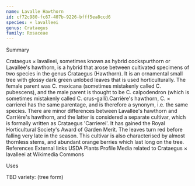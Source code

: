 ```yaml
---
name: Lavalle Hawthorn
id: cf72c980-fc67-407b-9226-bfff5ea8ccd6
species: × lavalleei
genus: Crataegus
family: Rosaceae
---
```

Summary



Crataegus × lavalleei, sometimes known as hybrid cockspurthorn or Lavallée's hawthorn, is a hybrid that arose between cultivated specimens of two species in the genus Crataegus (Hawthorn). It is an ornamental small tree with glossy dark green unlobed leaves that is used horticulturally. 
The female parent was C. mexicana (sometimes mistakenly called C. pubescens), and the male parent is thought to be C. calpodendron  (which is sometimes mistakenly called C. crus-galli).Carrière's hawthorn, C. × carrierei has the same parentage, and is therefore a synonym, i.e. the same species. There are minor differences between Lavallée's hawthorn and Carrière's hawthorn, and the latter is considered a separate cultivar, which is formally written as Crataegus 'Carrierei'. It has gained the Royal Horticultural Society's Award of Garden Merit. The leaves turn red before falling very late in the season. This cultivar is also characterised by almost thornless stems, and abundant orange berries which last long on the tree.
References
External links
USDA Plants Profile Media related to Crataegus × lavalleei at Wikimedia Commons

Uses

TBD
variety:  (tree form)